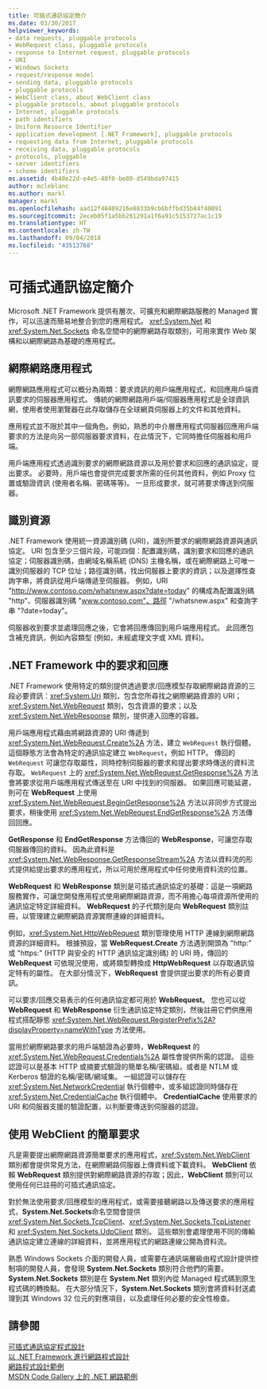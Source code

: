 ```yaml
---
title: 可插式通訊協定簡介
ms.date: 03/30/2017
helpviewer_keywords:
- data requests, pluggable protocols
- WebRequest class, pluggable protocols
- response to Internet request, pluggable protocols
- URI
- Windows Sockets
- request/response model
- sending data, pluggable protocols
- pluggable protocols
- WebClient class, about WebClient class
- pluggable protocols, about pluggable protocols
- Internet, pluggable protocols
- path identifiers
- Uniform Resource Identifier
- application development [.NET Framework], pluggable protocols
- requesting data from Internet, pluggable protocols
- receiving data, pluggable protocols
- protocols, pluggable
- server identifiers
- scheme identifiers
ms.assetid: 4b48e22d-e4e5-48f0-be80-d549bda97415
author: mcleblanc
ms.author: markl
manager: markl
ms.openlocfilehash: aad12f48409216e8833b9cb6bffbd35b84f40091
ms.sourcegitcommit: 2eceb05f1a5bb261291a1f6a91c5153727ac1c19
ms.translationtype: HT
ms.contentlocale: zh-TW
ms.lasthandoff: 09/04/2018
ms.locfileid: "43513768"
---
```

# <a name="introducing-pluggable-protocols"></a>可插式通訊協定簡介
Microsoft .NET Framework 提供有層次、可擴充和網際網路服務的 Managed 實作，可以迅速而簡易地整合到您的應用程式。 <xref:System.Net> 和 <xref:System.Net.Sockets> 命名空間中的網際網路存取類別，可用來實作 Web 架構和以網際網路為基礎的應用程式。  
  
## <a name="internet-applications"></a>網際網路應用程式  
 網際網路應用程式可以概分為兩類：要求資訊的用戶端應用程式，和回應用戶端資訊要求的伺服器應用程式。 傳統的網際網路用戶端/伺服器應用程式是全球資訊網，使用者使用瀏覽器在此存取儲存在全球網頁伺服器上的文件和其他資料。  
  
 應用程式並不限於其中一個角色。例如，熟悉的中介層應用程式伺服器回應用戶端要求的方法是向另一部伺服器要求資料，在此情況下，它同時擔任伺服器和用戶端。  
  
 用戶端應用程式透過識別要求的網際網路資源以及用於要求和回應的通訊協定，提出要求。 必要時，用戶端也會提供完成要求所需的任何其他資料，例如 Proxy 位置或驗證資訊 (使用者名稱、密碼等等)。 一旦形成要求，就可將要求傳送到伺服器。  
  
## <a name="identifying-resources"></a>識別資源  
 .NET Framework 使用統一資源識別碼 (URI)，識別所要求的網際網路資源與通訊協定。 URI 包含至少三個片段，可能四個：配置識別碼，識別要求和回應的通訊協定；伺服器識別碼，由網域名稱系統 (DNS) 主機名稱，或在網際網路上可唯一識別伺服器的 TCP 位址；路徑識別碼，找出伺服器上要求的資訊；以及選擇性查詢字串，將資訊從用戶端傳遞至伺服器。 例如，URI "http://www.contoso.com/whatsnew.aspx?date=today" 的構成為配置識別碼 "http"、伺服器識別碼 "www.contoso.com"、路徑 "/whatsnew.aspx" 和查詢字串 "?date=today"。  
  
 伺服器收到要求並處理回應之後，它會將回應傳回到用戶端應用程式。 此回應包含補充資訊，例如內容類型 (例如，未經處理文字或 XML 資料)。  
  
## <a name="requests-and-responses-in-the-net-framework"></a>.NET Framework 中的要求和回應  
 .NET Framework 使用特定的類別提供透過要求/回應模型存取網際網路資源的三段必要資訊：<xref:System.Uri> 類別，包含您所尋找之網際網路資源的 URI；<xref:System.Net.WebRequest> 類別，包含資源的要求；以及 <xref:System.Net.WebResponse> 類別，提供連入回應的容器。  
  
 用戶端應用程式藉由將網路資源的 URI 傳遞到 <xref:System.Net.WebRequest.Create%2A> 方法，建立 `WebRequest` 執行個體。 這個靜態方法會為特定的通訊協定建立 `WebRequest`，例如 HTTP。 傳回的 `WebRequest` 可讓您存取屬性，同時控制伺服器的要求和提出要求時傳送的資料流存取。 `WebRequest` 上的 <xref:System.Net.WebRequest.GetResponse%2A> 方法會將要求從用戶端應用程式傳送至在 URI 中找到的伺服器。 如果回應可能延遲，則可在 **WebRequest** 上使用 <xref:System.Net.WebRequest.BeginGetResponse%2A> 方法以非同步方式提出要求，稍後使用 <xref:System.Net.WebRequest.EndGetResponse%2A> 方法傳回回應。  
  
 **GetResponse** 和 **EndGetResponse** 方法傳回的 **WebResponse**，可讓您存取伺服器傳回的資料。 因為此資料是 <xref:System.Net.WebResponse.GetResponseStream%2A> 方法以資料流的形式提供給提出要求的應用程式，所以可用於應用程式中任何使用資料流的位置。  
  
 **WebRequest** 和 **WebResponse** 類別是可插式通訊協定的基礎：這是一項網路服務實作，可讓您開發應用程式使用網際網路資源，而不用擔心每項資源所使用的通訊協定特定詳細資料。 **WebRequest** 的子代類別是向 **WebRequest** 類別註冊，以管理建立網際網路資源實際連線的詳細資料。  
  
 例如，<xref:System.Net.HttpWebRequest> 類別管理使用 HTTP 連線到網際網路資源的詳細資料。 根據預設，當 **WebRequest.Create** 方法遇到開頭為 "http:" 或 "https:" (HTTP 與安全的 HTTP 通訊協定識別碼) 的 URI 時，傳回的 **WebRequest** 可依現況使用，或將類型轉換成 **HttpWebRequest** 以存取通訊協定特有的屬性。 在大部分情況下，**WebRequest** 會提供提出要求的所有必要資訊。  
  
 可以要求/回應交易表示的任何通訊協定都可用於 **WebRequest**。 您也可以從 **WebRequest** 和 **WebResponse** 衍生通訊協定特定類別，然後註冊它們供應用程式搭配靜態 <xref:System.Net.WebRequest.RegisterPrefix%2A?displayProperty=nameWithType> 方法使用。  
  
 當用於網際網路要求的用戶端驗證為必要時，**WebRequest** 的 <xref:System.Net.WebRequest.Credentials%2A> 屬性會提供所需的認證。 這些認證可以是基本 HTTP 或摘要式驗證的簡單名稱/密碼組，或者是 NTLM 或 Kerberos 驗證的名稱/密碼/網域集。 一組認證可以儲存在 <xref:System.Net.NetworkCredential> 執行個體中，或多組認證同時儲存在 <xref:System.Net.CredentialCache> 執行個體中。 **CredentialCache** 使用要求的 URI 和伺服器支援的驗證配置，以判斷要傳送到伺服器的認證。  
  
## <a name="simple-requests-with-webclient"></a>使用 WebClient 的簡單要求  
 凡是需要提出網際網路資源簡單要求的應用程式，<xref:System.Net.WebClient> 類別都會提供常見方法，在網際網路伺服器上傳資料或下載資料。 **WebClient** 依賴 **WebRequest** 類別提供對網際網路資源的存取；因此，**WebClient** 類別可以使用任何已註冊的可插式通訊協定。  
  
 對於無法使用要求/回應模型的應用程式，或需要接聽網路以及傳送要求的應用程式，**System.Net.Sockets**命名空間會提供 <xref:System.Net.Sockets.TcpClient>、<xref:System.Net.Sockets.TcpListener> 和 <xref:System.Net.Sockets.UdpClient> 類別。 這些類別會處理使用不同的傳輸通訊協定建立連線的詳細資料，並將應用程式的網路連線公開為資料流。  
  
 熟悉 Windows Sockets 介面的開發人員，或需要在通訊端層級由程式設計提供控制項的開發人員，會發現 **System.Net.Sockets** 類別符合他們的需要。 **System.Net.Sockets** 類別是在 **System.Net** 類別內從 Managed 程式碼到原生程式碼的轉換點。 在大部分情況下，**System.Net.Sockets** 類別會將資料封送處理到其 Windows 32 位元的對應項目，以及處理任何必要的安全性檢查。  
  
## <a name="see-also"></a>請參閱  
 [可插式通訊協定程式設計](../../../docs/framework/network-programming/programming-pluggable-protocols.md)  
 [以 .NET Framework 進行網路程式設計](../../../docs/framework/network-programming/index.md)  
 [網路程式設計範例](../../../docs/framework/network-programming/network-programming-samples.md)  
 [MSDN Code Gallery 上的 .NET 網路範例](https://code.msdn.microsoft.com/Wiki/View.aspx?ProjectName=nclsamples)
